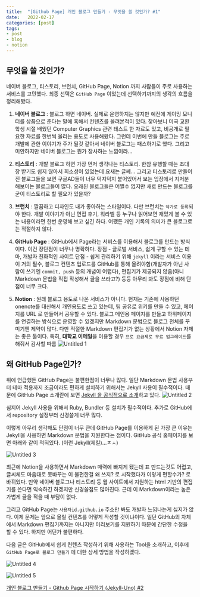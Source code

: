 ```yaml
---
title:  "[Github Page] 개인 블로그 만들기 - 무엇을 쓸 것인가? #1"
date:   2022-02-17
categories: [post]
tags:
- post
- blog
- notion
---
```

## 무엇을 쓸 것인가?

네이버 블로그, 티스토리, 브런치, GitHub Page, Notion 까지 사람들이 주로 사용하는 서비스를 고민했다. 최종 선택은 `GitHub Page` 이었는데 선택하기까지의 생각의 흐름을 정리해봤다.

1. **네이버 블로그** : 블로그 하면 네이버. 실제로 운영하지는 않지만 예전에 게이밍 모니터를 상품으로 준다는 말에 혹해서 컨텐츠를 올려본적이 있다.
찾아보니 미국 교환학생 시절 배웠던 Computer Graphics 관련 테스트 한 자료도 있고, 비공개로 필요한 자료를 한번씩 올리는 용도로 사용해왔다.
그런데 이번에 만들 블로그는 주로 개발에 관한 이야기가 주가 될것 같아서 네이버 블로그는 패스하기로 했다.
그리고 미안하지만 네이버 블로그는 뭔가 장사하는 느낌이라...

2. **티스토리** : 개발 블로그 하면 가장 먼저 생각나는 티스토리. 한참 유행할 때는 초대장 받기도 쉽지 않아서 희소성이 있었는데 요새는 글쎄...
그리고 티스토리로 만들어진 블로그들을 보면 구글AD들이 너무 덕지덕지 붙어있어서 보는 입장에서 지저분해보이는 블로그들이 많다.
오래된 블로그들은 어쩔수 없지만 새로 만드는 블로그를 굳이 티스토리로 할 필요가 있을까?
3. **브런치** : 깔끔하고 디자인도 내가 좋아하는 스타일이다. 다만 브런치는 `작가로 등록`되야 한다. 개발 이야기가 아닌 면접 후기, 워라벨 등 누구나 읽어보면 재밌게 볼 수 있는 내용이라면 한번 운영해 보고 싶긴 하다.  어쨌든 개인 기록의 의미가 큰 블로그로는 적절하지 않다.
4. **GitHub Page** : GitHub에서 Page라는 서비스를 이용해서 블로그를 만드는 방식이다. 이건 장단점이 너무나 명확하다.
장점 - 글로벌 서비스, 쉽게 구할 수 있는 테마, 개발자 친화적인 사이트
단점 - 쉽게 관리하기 위해 `jekyll` 이라는 서비스 이용이 거의 필수, 블로그 컨텐츠 업로드를 GitHub를 통해 올려야함(개발자가 아닌 사람이 쓰기엔 `commit, push` 등의 개념이 어렵다), 편집기가 제공되지 않음(아니 Markdown 문법을 직접 작성해서 글을 쓰라고?) 등등
아무리 봐도 장점에 비해 단점이 너무 크다.
5. **Notion** : 원래 블로그 용도로 나온 서비스가 아니다. 현재는 기존에 사용하던 onenote를 대신해서 개인용도로 쓰고 있는데, 팀 공유로 위키를 만들 수 있고, 페이지를 URL 로 만들어서 공유할 수 있다.  블로그 메인용 페이지를 만들고 하위페이지를 연결하는 방식으로 운영할 수 있겠지만 Markdown 문법으로 블로그 전체를 꾸미기엔 제약이 많다. 다만 적절한 Markdown 편집기가 없는 상황에서 Notion 자체는 좋은 툴이다. 특히, **대학교 이메일**을 이용할 경우 `프로 요금제로 무료 업그레이드`를 해줘서 감사할 따름
![Untitled 1](https://user-images.githubusercontent.com/6336815/154431431-c3f459d1-f06a-4045-b8a6-08019a943977.png)


## 왜 GitHub Page인가?

위에 언급했든 GitHub Page는 불편한점이 너무나 많다. 일단 Markdown 문법 사용부터 테마 적용까지 조금이라도 편하게 설치하기 위해서는 Jekyll 사용이 필수적이다. 때문에 GitHub Page 소개란에 보면 [Jekyll 을 공식적으로 소개](https://docs.github.com/en/pages/setting-up-a-github-pages-site-with-jekyll)하고 있다. 
![Untitled 2](https://user-images.githubusercontent.com/6336815/154431735-0555f52d-3c35-41e6-842e-2e6ef28c387f.png)

심지어 Jekyll 사용을 위해서 Ruby, Bundler 등 설치가 필수적이다. 추가로 GitHub에서 repository 설정부터 신경쓸게 너무 많다.

이렇게 아무리 생각해도 단점이 너무 큰데 GitHub Page를 이용하게 된 가장 큰 이유는 Jekyll을 사용하면 Markdown 문법을 지원한다는 점이다. GitHub 공식 홈페이지를 보면 아래와 같이 적혀있다. (이런 Jekyll(제킬)...ㅈㅅ)

![Untitled 3](https://user-images.githubusercontent.com/6336815/154431851-69882d81-2a7b-4f2b-bce7-aa0681228329.png)

최근에 Notion을 사용하면서 Markdown 매력에 빠지게 됐는데 표 만드는것도 어렵고, 글씨체도 마음대로 못바꾸는 이 불편한걸 왜 쓰지? 로 시작했다가 이렇게 편할수가? 로 바뀌었다. 만약 네이버 블로그나 티스토리 등 웹 사이트에서 지원하는 html 기반의 편집기를 쓴다면 익숙하긴 하겠지만 신경쓸점도 많아진다. 근데 이 Markdown이라는 놈은 가볍게 글을 적을 때 부담이 없다.

그리고 GitHub Page는 `사용자id.github.io` 주소만 봐도 개발자 느낌나는게 싫지가 않다. 이제 문제는 앞으로 올릴 컨텐츠를 어떻게 작성할 것이냐이다. 일단 GitHub의 자체에서 Markdown 편집기까지는 아니지만 미리보기를 지원하기 때문에 간단한 수정을 할 수 있다. 하지만 어딘가 불편하다.

다음 글은 GitHub에서 쉽게 컨텐츠 작성하기 위해 사용하는 Tool을 소개하고,  이후에 `GitHub Page로 블로그 만들기` 에 대한 상세 방법을 작성하겠다.

![Untitled 4](https://user-images.githubusercontent.com/6336815/154431906-ea4ec16e-e7b0-4659-962e-d8327cb22a39.png)

![Untitled 5](https://user-images.githubusercontent.com/6336815/154431970-a9e23f2a-60ea-4331-93df-090d4f9444cc.png)

[개인 블로그 만들기 - Github Page 시작하기 (Jekyll-Uno) #2](https://jsy1110.github.io/2022/make-personal-blog-2/)